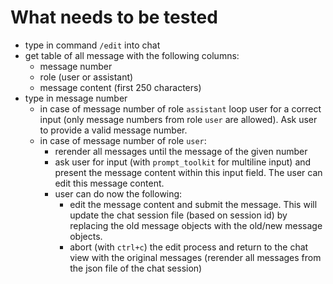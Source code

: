 # What needs to be tested

- type in command `/edit` into chat
- get table of all message with the following columns:
  - message number
  - role (user or assistant)
  - message content (first 250 characters)
- type in message number
  - in case of message number of role `assistant` loop user for a correct input (only message numbers from role `user` are allowed). Ask user to provide a valid message number.
  - in case of message number of role `user`:
    - rerender all messages until the message of the given number
    - ask user for input (with `prompt_toolkit` for multiline input) and present the message content within this input field. The user can edit this message content.
    - user can do now the following:
      - edit the message content and submit the message. This will update the chat session file (based on session id) by replacing the old message objects with the old/new message objects.
      - abort (with `ctrl+c`) the edit process and return to the chat view with the original messages (rerender all messages from the json file of the chat session)
